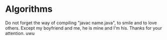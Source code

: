 # Algorithms

Do not forget the way of compiling "javac name.java", to smile and to love others. Except my boyfriend and me, he is mine and I'm his. Thanks for your attention. uwu 
